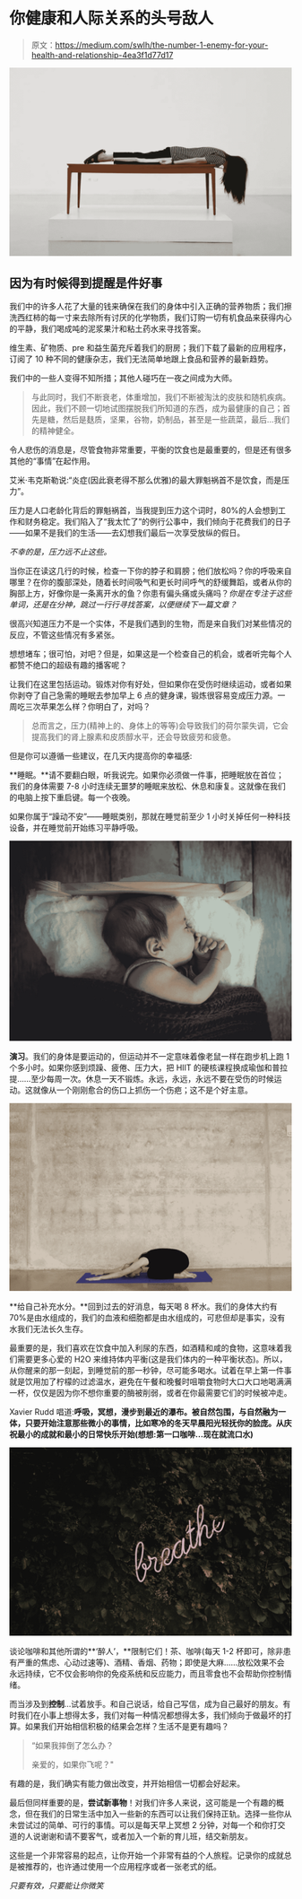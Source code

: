 # 你健康和人际关系的头号敌人

> 原文：<https://medium.com/swlh/the-number-1-enemy-for-your-health-and-relationship-4ea3f1d77d17>

![](img/b0eca2d5a37bd268dade315d27f545bf.png)

## 因为有时候得到提醒是件好事

我们中的许多人花了大量的钱来确保在我们的身体中引入正确的营养物质；我们擦洗西红柿的每一寸来去除所有讨厌的化学物质，我们订购一切有机食品来获得内心的平静，我们喝成吨的泥浆果汁和粘土药水来寻找答案。

维生素、矿物质、pre 和益生菌充斥着我们的厨房；我们下载了最新的应用程序，订阅了 10 种不同的健康杂志，我们无法简单地跟上食品和营养的最新趋势。

我们中的一些人变得不知所措；其他人碰巧在一夜之间成为大师。

> 与此同时，我们不断衰老，体重增加，我们不断被淘汰的皮肤和随机疾病。因此，我们不顾一切地试图摆脱我们所知道的东西，成为最健康的自己；首先是糖，然后是麸质，坚果，谷物，奶制品，甚至是一些蔬菜，最后…我们的精神健全。

令人悲伤的消息是，尽管食物非常重要，平衡的饮食也是最重要的，但是还有很多其他的“事情”在起作用。

艾米·韦克斯勒说:“炎症(因此衰老得不那么优雅)的最大罪魁祸首不是饮食，而是压力”。

压力是人口老龄化背后的罪魁祸首，当我提到压力这个词时，80%的人会想到工作和财务稳定。我们陷入了“我太忙了”的例行公事中，我们倾向于花费我们的日子——如果不是我们的生活——去幻想我们最后一次享受放纵的假日。

*不幸的是，压力远不止这些。*

当你正在读这几行的时候，检查一下你的脖子和肩膀；他们放松吗？你的呼吸来自哪里？在你的腹部深处，随着长时间吸气和更长时间呼气的舒缓舞蹈，或者从你的胸部上方，好像你是一条离开水的鱼？你患有偏头痛或头痛吗？*你是在专注于这些单词，还是在分神，跳过一行行寻找答案，以便继续下一篇文章？*

很高兴知道压力不是一个实体，不是我们遇到的生物，而是来自我们对某些情况的反应，不管这些情况有多紧张。

想想堵车；很可怕，对吧？但是，如果这是一个检查自己的机会，或者听完每个人都赞不绝口的超级有趣的播客呢？

让我们在这里包括运动。锻炼对你有好处，但如果你在受伤时继续运动，或者如果你剥夺了自己急需的睡眠去参加早上 6 点的健身课，锻炼很容易变成压力源。一周吃三次苹果怎么样？你明白了，对吗？

> 总而言之，压力(精神上的、身体上的等等)会导致我们的荷尔蒙失调，它会提高我们的肾上腺素和皮质醇水平，还会导致疲劳和疲惫。

但是你可以遵循一些建议，在几天内提高你的幸福感:

**睡眠。**请不要翻白眼，听我说完。如果你必须做一件事，把睡眠放在首位；我们的身体需要 7-8 小时连续无噩梦的睡眠来放松、休息和康复。这就像在我们的电脑上按下重启键。每一个夜晚。

如果你属于“躁动不安”——睡眠类别，那就在睡觉前至少 1 小时关掉任何一种科技设备，并在睡觉前开始练习平静呼吸。

![](img/bee2bdd6d5306c4e1770259c9d8884ae.png)

**演习**。我们的身体是要运动的，但运动并不一定意味着像老鼠一样在跑步机上跑 1 个多小时。如果你感到烦躁、疲倦、压力大，把 HIIT 的硬核课程换成瑜伽和普拉提……至少每周一次。休息一天不锻炼。永远，永远，永远不要在受伤的时候运动。这就像从一个刚刚愈合的伤口上抓伤一个伤疤；这不是个好主意。

![](img/f87f4fe9487312e4277770b816f77df1.png)

**给自己补充水分。**回到过去的好消息，每天喝 8 杯水。我们的身体大约有 70%是由水组成的，我们的血液和细胞都是由水组成的，可悲但却是事实，没有水我们无法长久生存。

最重要的是，我们喜欢在饮食中加入利尿的东西，如酒精和咸的食物，这意味着我们需要更多心爱的 H2O 来维持体内平衡(这是我们体内的一种平衡状态)。所以，从你醒来的那一刻起，到睡觉前的那一秒钟，尽可能多喝水。试着在早上第一件事就是饮用加了柠檬的过滤温水，避免在午餐和晚餐时咀嚼食物时大口大口地喝满满一杯，仅仅是因为你不想你重要的酶被削弱，或者在你最需要它们的时候被冲走。

Xavier Rudd 唱道:**呼吸，冥想，漫步到最近的瀑布。被自然包围，与自然融为一体，只要开始注意那些微小的事情，比如寒冷的冬天早晨阳光轻抚你的脸庞。从庆祝最小的成就和最小的日常快乐开始(想想:第一口咖啡…现在就流口水)**

![](img/3a8020b662d1c5825e1cbeee3f86c332.png)

谈论咖啡和其他所谓的**‘醉人’，**限制它们！茶、咖啡(每天 1-2 杯即可，除非患有严重的焦虑、心动过速等)、酒精、香烟、药物；即使是大麻……放松效果不会永远持续，它不仅会影响你的免疫系统和反应能力，而且零食也不会帮助你控制情绪。

而当涉及到**控制**…试着放手。和自己说话，给自己写信，成为自己最好的朋友。有时我们在小事上想得太多，我们对每一种情况都想得太多，我们倾向于做最坏的打算。如果我们开始相信积极的结果会怎样？生活不是更有趣吗？

> “如果我摔倒了怎么办？
> 
> 亲爱的，如果你飞呢？"

有趣的是，我们确实有能力做出改变，并开始相信一切都会好起来。

最后但同样重要的是，**尝试新事物**！对我们许多人来说，这可能是一个有趣的概念，但在我们的日常生活中加入一些新的东西可以让我们保持正轨。选择一些你从未尝试过的简单、可行的事情。可以是每天早上冥想 2 分钟，对每一个和你打交道的人说谢谢和请不要客气，或者加入一个新的育儿班，结交新朋友。

这些是一个非常容易的起点，让你开始一个非常有益的个人旅程。记录你的成就总是被推荐的，也许通过使用一个应用程序或者一张老式的纸。

*只要有效，只要能让你微笑*